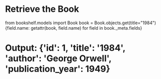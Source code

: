 # Retrieve the Book

from bookshelf.models import Book
book = Book.objects.get(title="1984")
{field.name: getattr(book, field.name) for field in book._meta.fields}

# Output: {'id': 1, 'title': '1984', 'author': 'George Orwell', 'publication_year': 1949}
